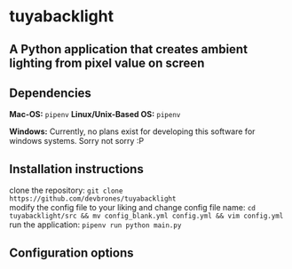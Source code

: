 # tuyabacklight
## A Python application that creates ambient lighting from pixel value on screen

## Dependencies
**Mac-OS:**
```pipenv```
**Linux/Unix-Based OS:**
```pipenv```

**Windows:**
Currently, no plans exist for developing this software for windows systems. Sorry not sorry :P
## Installation instructions

clone the repository: ```git clone https://github.com/devbrones/tuyabacklight```\
modify the config file to your liking and change config file name: ```cd tuyabacklight/src && mv config_blank.yml config.yml && vim config.yml```\
run the application: ```pipenv run python main.py```

## Configuration options


